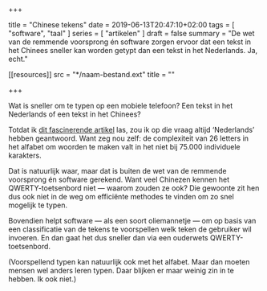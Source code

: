 +++

title = "Chinese tekens"
date = 2019-06-13T20:47:10+02:00 
tags = [ "software", "taal" ] 
series = [ "artikelen" ] 
draft = false
summary = "De wet van de remmende voorsprong én software zorgen ervoor dat een tekst in het Chinees sneller kan worden getypt dan een tekst in het Nederlands. Ja, echt."

[[resources]]
  src = "*/naam-bestand.ext"
  title = ""


+++

Wat is sneller om te typen op een mobiele telefoon? Een tekst in het Nederlands of een tekst in het Chinees?

Totdat ik [dit fascinerende artikel](https://www.theatlantic.com/technology/archive/2016/11/chinese-computers/504851/) las, zou ik op die vraag altijd ‘Nederlands’ hebben geantwoord. Want zeg nou zelf: de complexiteit van 26 letters in het alfabet om woorden te maken valt in het niet bij 75.000 individuele karakters. 

Dat is natuurlijk waar, maar dat is buiten de wet van de remmende voorsprong én software gerekend. Want veel Chinezen kennen het QWERTY-toetsenbord niet — waarom zouden ze ook? Die gewoonte zit hen dus ook niet in de weg om efficiënte methodes te vinden om zo snel mogelijk te typen. 

Bovendien helpt software — als een soort oliemannetje — om op basis van een classificatie van de tekens te voorspellen welk teken de gebruiker wil invoeren. En dan gaat het dus sneller dan via een ouderwets QWERTY-toetsenbord. 

(Voorspellend typen kan natuurlijk ook met het alfabet. Maar dan moeten mensen wel anders leren typen. Daar blijken er maar weinig zin in te hebben. Ik ook niet.)